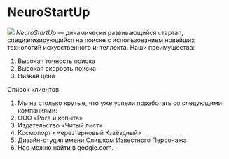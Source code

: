 # NeuroStartUp
![](https://netology-code.github.io/git-homeworks/introduction/assets/logo.png)
*NeuroStartUp* — динамически развивающийся стартап, специализирующийся на поиске с использованием новейших технологий искусственного интеллекта.
Наши преимущества:
1. Высокая точность поиска
2. Высокая скорость поиска
3. Низкая цена

Список клиентов
1. Мы на столько крутые, что уже успели поработать со следующими компаниями:
2. ООО «Рога и копыта»
3. Издательство «Читый лист»
4. Космопорт «Черезтерновый Кзвёздный»
5. Дизайн-студия имени Слишком Известного Персонажа
6. Нас можно найти в google.com.